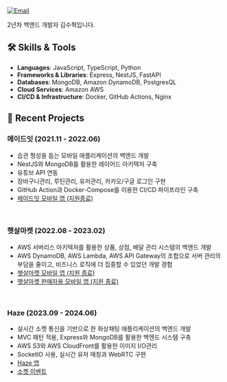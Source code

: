 <div align="left">

[![Email](https://img.shields.io/badge/Email-devshk447%40gmail.com-blue?style=flat-square&logo=gmail)](mailto:devshk447@gmail.com)

2년차 백엔드 개발자 김수혁입니다.

</div>

## 🛠 Skills & Tools

- **Languages**: JavaScript, TypeScript, Python
- **Frameworks & Libraries**: Express, NestJS, FastAPI
- **Databases**: MongoDB, Amazon DynamoDB, PostgresQL
- **Cloud Services**: Amazon AWS
- **CI/CD & Infrastructure**: Docker, GitHub Actions, Nginx

## 📘 Recent Projects
### 메이드잇 (2021.11 - 2022.06)
- 습관 형성을 돕는 모바일 애플리케이션의 백엔드 개발 <br>
- NestJS와 MongoDB를 활용한 레이어드 아키텍처 구축 <br>
- 유튜브 API 연동 <br>
- 장바구니관리, 루틴관리, 유저관리, 카카오/구글 로그인 구현 <br>
- GitHub Action과 Docker-Compose를 이용한 CI/CD 파이프라인 구축 <br>
- [메이드잇 모바일 앱 (지원종료)](https://play.google.com/store/apps/details?id=kr.develife.madeit&pli=1)
<br>

### 햇살마켓 (2022.08 - 2023.02)
- AWS 서버리스 아키텍처를 활용한 상품, 상점, 배달 관리 시스템의 백엔드 개발 <br>
- AWS DynamoDB, AWS Lambda, AWS API Gateway의 조합으로 서버 관리의 부담을 줄이고, 비즈니스 로직에 더 집중할 수 있었던 개발 경험 <br>
- [햇살마켓 모바일 앱 (지원 종료)](https://play.google.com/store/apps/details?id=kr.develife.market_mobile_gui)
- [햇살마켓 판매자용 모바일 앱 (지원 종료)](https://play.google.com/store/apps/details?id=kr.develife.market_seller_mobile_gui)
<br>

### Haze (2023.09 - 2024.06)
- 실시간 소켓 통신을 기반으로 한 화상채팅 애플리케이션의 백엔드 개발 <br>
- MVC 패턴 적용, Express와 MongoDB를 활용한 백엔드 시스템 구축 <br>
- AWS S3와 AWS CloudFront를 활용한 이미지 I/O관리 <br>
- SocketIO 사용, 실시간 유저 매칭과 WebRTC 구현 <br>
- [Haze 앱](https://play.google.com/store/apps/details?id=haze.app)
- [소켓 이벤트](https://viewer.diagrams.net/?tags=%7B%7D&highlight=0000ff&edit=_blank&layers=1&nav=1&title=haze-event-flow.drawio#R7T1bd5u4ur%2FGq7Mf3IUkro%2F4kk7OapOeNN2dfV68COCEXcdkbNKk8%2BuPBAgbSdjYBqGYtLOmtrha3%2F0%2BQOPH108r7%2BnhSxyEiwHUgtcBmgwg1CFw8D9k5Xe2gjRoZSv3qyjI1sBm4Vv0T5gvavnqcxSE69KJSRwvkuipvOjHy2XoJ6U1b7WKX8qnzeNF%2BalP3n3ILXzzvQW%2F%2BiMKkods1aa%2Fgqz%2FGUb3D%2FTJwMx%2F8aNHT85%2FyfrBC%2BKXrSU0HaDxKo6T7NPj6zhckN2j%2B5Jdd1FxtHixVbhM6lzw3%2F%2F5j377f39d%2Bz91c%2Bb9%2FPnX6%2Fh1CJGRv13ym%2F7kMMA7kH%2BNV8lDfB8vvcV0szpaxc%2FLICT31fC3zTmf4%2FgJLwK8%2BN8wSX7n4PSekxgvPSSPi%2FzoPFosxvEiXqVPRKEZaAG58TpZxT%2FDrSMXloP%2FFkcoCPDmje5XXhDh3751dmBYyMGvNcLLq99%2Fkff7CA36%2FT%2F5w9Mvk9f87bNvv%2FNv%2FKZSpPNW92GyYyf1HCPI7m1dmcPiUxg%2FhvhB%2BIRVuPCS6FcZv7wcTe%2BL84pLv8YRfheo5TSFjByfcooyENLK91jHzys%2FzC%2FbRgj2TsD6aGibP7pRurGj2eX7ZlvA3dddrbzfW6c9kRPWB%2FwAXdd2vucQ6adeYWu7L8Bbset8%2FCH7lfTbFkA3Sym9HUJ7dIN%2FeYvnHB14YlwGLmFj%2BJu%2F8NbryC9TUpkUOfoJzDvTMHmKm8%2Fn0PeFdBV464f0huAUQgpfoyS7zsi%2FFVfhz5uLyJe9xJdh9M6tNGqSKTDq0unLht1TjH3Y4vR07URyxqhWwjzd0o4k5yEwy7eCls3cqiEKhgx16aa9hx4BQ1%2FsFe0QmF6DvNqXdcdQwhbZlahO20N1PDUfT1N1BR9qRe4dipMWKuPk0NR3oiQ0jF3nt4OQgEPINd7eZIZ1Rf8hWt7%2FET5Gyb84JC2j4MtDlITfnrwUeC9Y7S6jWyXAf4WrJHzdCaL8qGkye4N1gWxhiycCKGCKOqwG69bWHrFzmhK03CR9oZr0ZTRNXycBwnCUAESVktIWt9wLJbMVLsixLR2J2dY%2BbeFQdso9x9jNTvec3w47RfvYabzsnpkChxFMOs9KkVRWCpWg4GOJ9hh1qkm2XdvQAEroRayeg6X7TkK2gLbr%2FHYImTKxrjCwhH8bdKzAQNZ5BQIj3Lioto44poU8s2FBgyRJmirEaVrSQG0nwu0937AlIKjBsUz8Tqs4ePbDWej5D7PndbhSRHsHVnmDADB5iWPJlDgmb%2Fd0Qe8lnbFJkWDWJF3qn1FElTc5qCzjZBYFi7AJTGYdjpqHNI%2BsxyWXfeZ6FnHP0cTKjjRAE8hi1FOBEibVnhVYUdPxwBkPXI18wP%2B38Qd3MEo%2FwHQRMzp7nC%2FiM6ejgWsNXJ0cGjkDd0JW8An5hTY5jZxjDEZjeodReiF%2B0HTggD8I07oM0mOTgWMM7PRejjtwdB74eKeTMoS9RXS%2FxJ99DJcQA21E4BH53sLNDzxGQZCRbriO%2FvHu0lsRiOYyAd%2FXGA2MCbkXptZ1RriAQ4ZlvAwZjMqXGkANEzL6OYK8swOKkIONuzSGHJQ9npGzA9RVb2DjavNpxhIvukSSXwVD04TwI6OymSLJb0hkc4A30a%2Fi5ILszOWjdx%2Bup69%2B%2BJRE8bJRYRMaQE9FByNs5ukfobCBWmPCZmijEhh0ARREEaX2oFAnELKJM%2Ba8taQu7Yk4Uiah79pBRSJuBsPwDfPYADp7p43o2BNwayyeYAkAay6SHPNLEDb%2Ffo7pgWEmal18ArSeXlOg0eP40z3591u4wihPb4dfL7tjdrCGdlBXhNfXIkQ8oIyMDRAvZN11yOTVAVOmNgBEWQINAXm8IBk0vQOypSkHZN4g%2BL4m5EfNAayeY2V%2BhAYjvazVZzYC2HzIVX2ULhYWwYgcdZ1UwbcGTnYhJEehVrozuZB3x50N6NnMIEBvsQV5RwT5toQzFEQ2M2g5oxRak8wCrIUO3y83AM7OHZnUVtTIWWcLV5t1I1o8XIEmFbAdO7WZhK19cRVGhQ680J77HD7gI6Zvh3cbJboZ%2B7C2%2BxuqkW5iMk5WfY%2FXGujOrvNbSjDkjddVuH6Kl8EsiWeFHauI35q3X1Hn9iu0O6HhIsQJ208Z65ju62bBoHbCqTyhmqx1yIS9WjbpkNUtxlnSMW5u%2B6EvxLg729CNpuP39TGu8UDraayId6UJmbkKrkiglRm53j0j76TMZYtCrLdEIm9MGbMYnq2jPSkElLTF57ekjPHh1g%2BeT7zfHzjUPNdYmyOGU2deF8j7T3OY5Naz45BAamaFO3buKnHdgWuTDw4iVjXBbsKH12F%2FAMlVgAggCaSCUgfc5qtf2%2FGWLHRUVyhQ1FBEb0K8EZzmB88wfT0vEkWMXzZmaIg0Jl1AUK1pTEgUNMziBHdFhGDjaE75I%2BaVm1DC5iz8dhlTzRjpxnENB6NJnnIy0jgYnB3zpLDVBLCVmmCC%2BHzGjBqycFGywqtwXIB7tYE3FnqAOpdTSWgbqUdaJ%2BtFIlHucaZHuYBDtIySyEvIvm6el97RhgSPyMV2LnldK49f2CQvCZ829xZrfLrpPRIyXN6tnwbnHKsasrLWEHm2aVWrFM825TlvSta%2BJQMM1c0obV7WHmWA6UzwxdR3G2A2k1vOnN9SNXAnvlxWaTNCO9BFiGTDO%2BLvFiHS6aUyB%2FiRZWCtrFYZTG29qdUrYdh7I8uW7BTmfQcK6rAIVbjOu9Nh%2BdSZbT0n1yQOUXT2qTL5Lc9VGWGLGcW6iClRF0GieuRTzZRy3n2eGT8i6fNZvgz%2FAN4rJHwAb%2FX8kUSP4fVzkqKhFoT%2BIlqG%2Fcm%2B55RbgW0k1yeoo26VWwkhX17DONy1dLyaQCG%2BX01ovPNBRfjALmujNpIr3fVuEoVkhnz3YlwNA0sGxkmqrWXtH%2BkYx%2BcclvRJFWLIFtMmzgICVUOqNlmkD74pv0dn%2FaP0up0SHMVKvrSOQ0kS%2BHGptqeqeKq6SKobNFErrqTzPvQf4d3NrcCaXGOFHKvry%2FuBqAy3c05rMna7LQrmSm1Ro%2FP%2BDkG5c76Z%2BmAE0g9w4KZxB4wozlboYGPEuTSffpMqPyriDSa5umtQ2KZqoDA6NYfAFifcyL99vLDECQ9t53KUh%2FYE9mfVZH9GO65%2B3pdvsW2Aj3SaGg7j5JecSavzyT1YvS01CMP67t%2FPeE0RBypkigosUaBYVJzUHvV3apoeRf3gLVG%2FUdcyVaOZGNDY3t3GnrIX9oIhzPvjt9uuibdvK0lfBVvXZN3qArFfTESQQ%2Fi8BpZ3i8myIu3tvMdyQWp%2FaknZmkNkQZ5fS605NEQNAVgGflBHeXGj1QOZbJP970DdnHNJ%2FdvZVIYjtSULfHS2%2FtjOzru2rDoZfNw0LT9mA2MTWn58wSZrbbMDB6UWGl4E5JI8RWyHhUaPElNNpzcxUrNtLys5j7DYENDZELRMXSAQhJylrbCYyYvUolvcySJUqV5xBmODd94rzoQ8U%2Bepr2aPuDzNstwmLm8rkCZxlnJ0%2B0Z3iIG9yP0iEibtkR3vZeSzDw7sBgOMim4wtzQVoaIdjCil4Vx1O2By1eiwZrVSW3zA7jgzYTssUdjfQmOc58%2BaY2gCcztEvl0RUSgpnuTLVy%2FBiEEwgTA7%2ByS726zrdbPb8bodangPmQREuGcAlgONXee3Y3WbvPGBYZMsw9UsiNb5gL4wUMTZxo1LQhrimb2IwFsT9JZCBC6l9N8yTc32RAxDR3BiWKfRuF2TxqnVrkhg0eSNL99b%2BuFCtTFBQGN75RXDzPaGq9rSl%2By3VwZ6msOakaAimStbtjp16c5Ri%2B74TOKN2FKF5BBkR3N1TnIW7xmQ0ct8ZKX51vmt3nuZZxyZmeE6RIBHD7nNzGmFwG70yF2AVgroLEd%2By8WYOy1A6iB0CYZQrO8DUNmWlUKgiuMMrQGVd0mxOooKcTVu9hbonluqMZS0hfl5AkfuKfq99El6RYD10NANd6fCRdjw3F3%2BlfeMtd53QTt%2BAEvks%2BwYxXlUPSbJRKb5atU2X2WNnnRYNIdOLYJpDK%2FEA4tevChpROCoHYUqmEpncShLkFzQehyquCGt38QfnPGuEs2iaLdnoSvNYRBGpPqLkoja0xJ5T9Y2wZ79kLHuSdbm9fQuRLGkeNCxGeAnCOm6vi6z8ZYXp1HmTl%2BXCqbbkG0WCQQjOuSGZwSpjIrGX6t8y1a9RD2FA7fUfpefMH0a6vA%2BUmFoVAXKsxkfIuUV3dFddQ5M7QFIekXKSz1dtd54pFM0Fz8I7%2Bw7EQUiEzkoaAa0OmtUIAN2raEISv3y%2FV4%2FecuTgFujHpNr%2FLOBdfb4s4E10LSa2qjVlj1gNzCurpqQJ6QuwdG3jMUxyTsmdmFa8knYyLkSMjRQ56ZGA2PqnCrgsimPD94%2FYaou%2BD9DcuvwV5g%2BYr6IX%2FwHLFnFyYrHjrk7Ew8BYIdgOzzS6CIPAevPbrDXQrcpT4P6vt%2FTgiSiLgoHNGFoptrQqa08a1Ap9Rlob68O9e125ABa3UaeRZWKInji8GZWVvX5Et6tEn9WKH7U98iqf3%2BkukLqNyZqhJuaARPyIXdET4hikbm7syqJjQMcfzDTMih6fpZ%2F4joDplpqBLdvq4DBh1hNUSAXisi5nFZLVAq9IbnQXk3kfsZet3jSUYuv0%2Ffeotd4Pg9XimTbmcx8b6BT93l3o9xpFzQVnJDq9yCj%2BL5fkgFdLcqAFZShgocQ0CQmleii40mdEub%2FlFTEE2ii7gBER60BiA4%2FADFqYt5hvW09IHJl2h%2FZ8iugd00gkDbKflME0p3g0GsSCUSKmUB8fqk6goNTqExRJrNkwdHNwN0jrYamZEDtppuNT%2Fg8Dbv5UGDUzADzpqWAhZQTAUU84C150bohj9oOMKBWDZvDR1MVpQ9gWEx%2FhU03hc4oxOHTolLhyW3d2bS5YEcnC005qfM3gFanh1kXOYudxW2KcEwNh7xaNlvx5vs98ql%2B%2Bu6PJ0eZNrBAmPpoSVUdNF7x2gmbrb0mMfk3UoLLpI1fXGiNJYc7oDzgF1NG10WcBbN4D5edRJ6QduzokDzfonPnsImsSsnjurV5yo024ZO03sXxoeFxYfm95PC40SW9y7DkG6VXUNeb66gVBSxeXNEAORcIVMGfyys13nL9cs5GPJvYCQy7ZqvK1lRL1I1X%2FY1Gmwo3Yo3u54oZ%2BIB3mSkZlTXZkGz33kZQ%2FIotVhUEl3449pZBFHhJnUnSCpjNDYDHsjjwCFovS61eB9TvWEbt3oDEttkIFp0GtF0uIBciwhSQ3kAEgBpEIhkivIKqJPsfQqc0X8OhkbJCZRJVx0kWB90Ydd1mIgBYO9YKFTPO4JsJtlq6%2FpH1P6uA8Hykr0%2Fs3LYdAVS65uj0zspzdMD0KQB29xiNusnO75iF04kXNazXxscpnAgvoYqvJAtHCmJ7v9Vx1kDCIOmceSvUomi3262RBrSn8Ky6tdDNV0Hkl7KjUq0SMkFAYxGHtqNlJxLyzYwbakc7ZALhRcOJyjej7Lbignba0QLUrV11aKC7TBlHkNYJVAFrB8pkUQXT%2BxzYDoPM9cmiPFERam11aWbIT7P3UAVLRswFbVGFoPFSrR46WTvWUdoqazxwpgOHV3qlF5Ygdlob1HWBfkRZgRz9iCKY%2BtL4WAHMZNuYnqbN55wWRpofWZo2Hg8aDpuhunk4QFerSqt48y3qW4Ter5Ak4vgPnirzZkydoytT1BxCMl112jRIRvZL13RVOxxN%2BweqQldGJ7oev%2FmHA%2FBYVKkE817g6Y33JBYrOIjp5AsdjWENdXU4dp6LzY7saEiFY98YafnAm6oXGyL71Cus3BvestbHp2vkEmcWEhpQRO6wiWXQFg7ukSp1zLPvvMIwrcAI7UAXMS0b3iHTFDK%2B%2B5UXRGGpjMKxAs06bRhKYQbWkEiNV2QexUIsZhwDol6%2FSt6GzJ0XtMQQdD7cswr%2Ffg7XyWyOCXy2Cv34fhklUbxUhDeYkJvMDUS2nlWcJoc%2FWN10oDm2mwxL7F5oz30RsZu%2BHd7NhcS%2BYU5QintKr6vaAEuSbmMajNy3aER3j25zKD8xrXKkGFE7rIqf0LmLFee3xE66nr9rSahEYofO2H7oCynnzjZ0o%2FFc4c6J4GBRyKKiBfaIQtPZeUFbopBPx12F66d4GagrCtFHJnEWFYnO27LQMYuWVHKEodNpgZK8%2FH%2BRnNwtWZviArAuF2i%2Bhc9x0UKzjKg62CfAkLXzgra4AOS4wFO4mserR1W5wBAwTTx0TaQPU5%2BGJAZgvhUGUC22dwv6pgi5bjtGoFpxos6n%2F7AUMqO2ZBAuI3W8S3XoRZi506J3qVN6kVfRK%2FIi7ZjUK%2FClF26ptlxNdXMgAJVoyhAkX4zhLVahF%2FymdNgMCSo1dRPavA4srNCX7Q%2ByO%2B1I%2FFailE3lINOsm%2F1UaytWQavzrZWo2RmtZ0kcz%2FBrNJKTrBbdsjE2WwEnLtTOvm6dRYL5HIq9V4F5ZxriIM8pdFq33AtqqklXPmFuFT5haM%2Be18p05DANwDYf13Vh%2BzjJ0lCvGB4%2FHrjZ0HeNToIvxrrXSEbM%2BgaRwbzZTWC6OBq4KO1RNCEz4F1eDp9rRYIoXUsEfLlFCUbfAuey07X02mmQNP1DGZ66Lw1Sha71XDKK1X0yis7n8RApdBlQzmmkfDJtsUb9Rj1ggFwbEdPhS7JErdpa5H68P7mccaUCipuI68atQMaVwfszDihRcHVSmZB3FrTzRVbfGA0clLcbxCTjjDcNDmF61HWJ%2FkBOAwNHyxfzOeHpCziT3hAXApx2YVPWuC%2FQ0CJ9HVnHUrScFKuOIwJuh3amtMesqjmCAydFDNccuOPe4IBl8TggaDYnLERuEQd44%2BIqTi4IE%2F2OpeL01Q%2BfSDjiND5b1VqWcZ%2FM0z9C9wlsrp%2F0JtW9EHWC9kySC8INwQxwIdN1DdIcNqckbTCasuRl24S8cp5tDTCKlU4YpQpOf8iOa3YBTSiANpJKdaZo4rt8Q%2B%2BQ7GTJoSSai1wjlNR4qtaJlMzbF5VpwSoosGwaJhJVqcn2eVHXy7uRVtYhHNbYQIVztTMzzeTNtH3%2ByUK3HKUqJTUNXCcXWk52PqTWRNYBfZwuGmmzc%2FwBkc%2FZbZ0xKxozvMi0TXfSQ38mZ3EgIAjtQrljM0w%2B74WXe8vAXa3iFwKChbdeR34ZPmX%2BeGQCRLXkO0qe7ZU9W1su0ivp2qnlgmw0nwNl3XJB7k6oZr1gY8mEpsiDsTXrwL3Yck00wRyccZk1TVIfRTGHgbo1%2BqU9Q7Y4E1Gn3L4JDi0yET7qz%2BfqnKxZKRXxN3i5r0SiDu2%2Fcr6JOtWCYrdokVDYSQ2fGiaSYrErk3c6KV45yRpJuiUaXCXbSHpjlqag%2FFSJfbTEqkbmSMvnMeHFTANwiTd8VBg2VAXB1qirUaWhsDcKa2fbJzclX7fMm%2B%2BXA7Fj3PQeCRCWd%2BunAgA90DlMwAk73RAIO7nBEksQLDnNdKlKmQAdi6R6eaWKmDxc7b%2FO9qara%2FIMbVi6EzQdo9T43ijft6lWkLYu%2FgHV78lcQLvgtVyefPZz01TKybZq63a6YrmegpaGUlPWDmin8EbrVw%2FADagYbghEpvotDk7DDbklkQfgRuO1zSfqVyKbsKKFgArGDAQf7XJbXGQZAmNGev8Ai7cKa%2FlIxa7RcuoAOXNEF6lxszvQg890skDPKH1c7wIxzAxcZFBFsjtbxq6MriIXL39LVtHyPjV42THGGUmuw%2BzED55P0oM%2BEFBbBIM%2BBKG%2FiJbhh4qL%2FRAzkuA2esxvMOnToD4bMphgAkH6l8iXbraHCZDDhAymvYHKkHE1WJB3NcgdAGvzQdIPFCgZS3XoEPAJdSttp9uizO9ESfVDb0AJmHbwQlgCycAUlb7xJarnFa4SOHpVKFEFdkUlXVk1yr28NbUja5PcnqeylKPJrP6znTuNF13i7C0ypftCqdDmai2RLQpoStaLKlTnmiC0Usd%2BActeJ7s7Ag7Q%2BVhih9d7OYgc68M%2FzNdY7VPc7YWs9DUWTo4DHKWVcG7Sz2DUTc%2BVEy8YGoBFTIvG%2Fw6OGEDTYW%2BmAUdG0AByfR73jMoZQov74UaeObvr95WugGaeFtZuqMHhFeDKPnIquIL42nEdKtBGjo9q7%2BsxpsJmOkzGmXArJXcYc3i98Q%2BB50tY91iZ0EwTGYkqmRXXuTSjkauT3B4bNRrTrMQiozH3qfHAOzv1omg7JyhSkJzL7FRUbNU2Jtj8knOH3ab8riyGHMC7zaXq%2FQXiHAlKPiWoJ6Bku0GqAEq%2BE%2FVRoMQs2NwEMXpqxQFNZ%2FUa6jDe1mugXAjzLuvT%2BG6fIWxaCgJYUCR0dOXHnmqwPsPeMpm5GEgUj5LajgBqvNHyXvfJhw513ey46rPoMVjR008FUxIYBtfRz1Cgox%2FURI1XTqmY3W7%2FMEpvkjJCV%2BthvgXXZkXXkQDmUhs%2BQE0QWaD5ETQ9gi6QkF0JVubfzzE9MMx2lSRPAOPpNbssP05vRPIrrp8Tej%2F8xtkty4%2FBy1uP3osddUFYH4tEDKDMIhpAB8im39gajwzCkHBr1A86ncErb8BLMymNkIaI9re9BTnIFElpLN5c0L8uwSQaP6szq9pmG8HrlohpyhaUQGTN1%2B5QVpRc5b7TTJ7qbADXtfK2Zdv9y%2FokMU1OYloCJim39S2E8J1LHsIlYW0uqVYxcPHmO7ikGsYEW5Wo25YCLBJ2qk3IK8Fvik7q9hWD1ORWhk54E0LN%2BeMma3QbGhQ4lqQ2xC2gqXYvYY7HKLF1Jylh721iD%2FTKcplzhkZt0e78spD3WKnJfMrWviHskiOZfERJx6OBDWn%2BRxpnzL1%2BIPcDjjKDBNAQRq3W3Qn1%2B2REZdN0VFouwFBUqSlW6ibMXojkrRQBNEieV8pzzkKk2X20TSFCX9vLcpazAQXt35HcEBrs2wC10Ay0IORAj49cWA7%2BK1QjBU0wAsNCTnCaiglrz2mCjZti4kROZLJsETH3qEh5bSqls%2Filb039UkB%2BIF5zfVe%2FWlS%2FOAzoPCiOujHxKzizdbi9Xq%2BzShDOvedFsguOe1mq3ngzcDFH1TWGo2p0HtOhRQQkL59Js7cd5l4NVQ1wL02HSFUWAHCC4%2BArLFS6oJ2KAYjex92oxESRVkZoQxMV4spNDEVHDrt5R5GWUKTcxcwoFjpEEd5Sj%2BdzvMf91ohMVisGosYVllRQ6d3mUBxj4BY6VQdRD1R3zGVRWKVK1APxVTbecv2iztRgJjMTWHWdte1ZjDqfGPseOt%2BP8jWIo27vU0nEofOugZw4VHCnsMNflSCNs%2B9i2ixp1LW7oWKtJos3V1VucMThiFKuJBMHVJmd8E2FlNgz3qzM9ozbr7NJqbbo%2BIYNX3c4MEjtsgV13nKjUHg33RiS4U03uVa2IYhnvJdCSKBboJXpVuhyaasUYvjpx0%2Fof%2F75z%2BtN9OfLnz8XF3f%2FDAWJRTlEguiXEO5%2BtsME5qv7uz8gmeRL3GupKpx9MP6Vbpd25%2Fk%2F79NNHDJXkd9DzkX5xbqdX5Ji1dx7jBa%2Fs7O%2FhMtFnJ30BWt8fv65GM2Rv9UYK1JRymyuwhf2YHbJY7yM1xmAiye95HtMnrSMV4%2FeYuvgFnLrOXJrpLXq8GHrKggq8L60j%2BUl%2FBbLfXtLIuH%2B3XwOC1LLzibHogTjtS98qh8v19u0lj3qqMfP53NtblT8Nq2ZZ4R3nu6Jf8kX93b85%2BXVp9n039Or229v5zfN57rlAPEz0qva%2Fx3WaM9j8LIAL49H1X37qo2vr66m41t6QSN74IX2nVlFe8Uly2XoJ6VT2t7%2FsWqbP7n81tX%2BB9H6HQT4v8ur25vryffxdDZ1x3%2FOvn%2Bb3kiHBdaKV3Hw7Iez0PMf0iLxfgMlFTGzm%2Bm375%2FlU8ajl2AgYNuFJFz0GgzTv8bTr7eX11fSYRC%2Bkp7eUbzsNwAwBdy6N7ezQuW6mf7vd7wmHR6YGhJvlcxS2oiW97Q7Yr%2FBc3V9O7ucfJ5KB8cyTmYRMY97v%2F0%2F3MtbTBidQODFi5J0GEifgfAV86er6c1so8pOJ9Kh8YR50zJczTZKbRj0GyxluSEdIGVp0W9QjN2r8fRzd7DwvaUfLt6BQTWqr9dXk9nt9ayw%2FLrQptIpJ0k8K0y%2F3oLFmuz%2FzeL32UzPOv0N%2B%2B3S%2FTEd3dyO3x265%2BDQzSR%2FDtFvl5%2Bu3M%2FdaQAv4d0q8Wfr6H6Jyajvwuf64qID72Kep93njXevvv3oYOdpnkWft%2F6yA%2F0qelen3tWpbtWp8Z%2Fu7bs%2BdQ761Oep%2B%2B%2FpLAepdFa2CL1f4SzvB9BbppYCoqCqq0kHLsZSS4Z%2BAyIPQs0u3PF0djMdX3%2B6uuwkSkhHdLGzu%2FoOnszFpQB4MjfXO3i2wfN1enNxffOle%2FBUzQ3sN3hYsNCQ%2B2wyvbrsQO7smUvYb2C5n2%2Bm7uQ%2FFEYdgMdbrEIv%2BE2h0neAUNlz%2BW12e309%2B%2Bzedhdd2Zoh33egfL2%2Bue0mtXFr7k2%2FgUCtl9vLL9Pr77ed2S953%2FDeAuN4%2Fxi7Kq6Far%2FYcwgAM7hlaHG1SoaoWMmiiwdUK%2BGvq5hsYXHsE%2F5RD1%2FiICRn%2FD8%3D)
<br>
